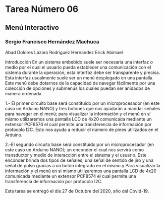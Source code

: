 # Tarea Número 06
## Menú Interactivo
### Sergio Francisco Hernández Machuca


Abad Dolores Lázaro
Rodriguez Hernandez Erick Abimael

Introducción
En un sistema embebido suele ser necesaria una interfaz o medio por el cual el usuario pueda establecer una
comunicación con el sistema durante la operación, esta interfaz debe ser transparente y precisa. Esta interfaz
usualmente suele ser un menú desplegado en una pantalla. Este menú debe dotarnos de la capacidad de navegar
fácilmente por una colección de opciones y submenús los cuales puedan ser anidados de manera ordenada.

1.- El primer circuito base será constituido por un microprocesador (en este caso un Arduino NANO) y tres botones
que nos ayudarán a mandar señales para navegar en el menú; para visualizar la información y el menú en sí mismo
utilizaremos una pantalla LCD de 4x20 comunicada mediante un extensor PCF8574 el cual permite una
transferencia de información por protocolo I2C. Esto nos ayuda a reducir el número de pines utilizados en el
Arduino.

2.-El segundo circuito base será constituido por un microprocesador (en este caso un Arduino NANO); un enconder
el cual nos servirá como transductor y medio de interacción entre el sistema y el usuario. Este enconder brinda
dos tipos de señales, una señal de sentido de jiro y una señal de pulso gracias a un botón integrado en el mismo y
Para visualizar la información y el menú en si mismo utilizaremos una pantalla LCD de 4x20 comunicada mediante
un extensor PCF8574 el cual permite una transferencia de información por protocolo I2C. 


Esta tarea se entregó el día 27 de Octubre del 2020, año del Covid-19.
